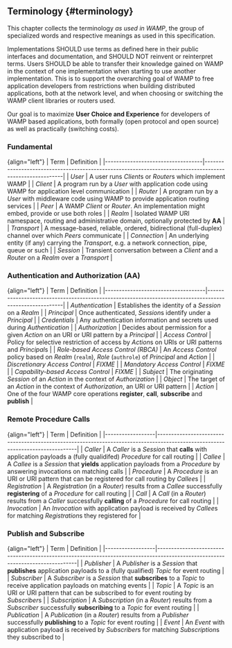## Terminology {#terminology}

This chapter collects the terminology *as used in WAMP*, the group of specialized words and respective meanings
as used in this specification.

Implementations SHOULD use terms as defined here in their public interfaces and documentation,
and SHOULD NOT reinvent or reinterpret terms. Users SHOULD be able to transfer their knowledge gained on WAMP
in the context of one implementation when starting to use another implementation.
This is to support the overarching goal of WAMP to free application developers from restrictions when
building distributed applications, both at the network level, and when choosing or switching the WAMP client
libraries or routers used.

Our goal is to maximize **User Choice and Experience** for developers of WAMP based applications,
both formally (open protocol and open source) as well as practically (switching costs).


### Fundamental

{align="left"}
| Term                              | Definition                                                                                              |
|-----------------------------------|---------------------------------------------------------------------------------------------------------|
| *User*                            | A user runs *Client*s or *Router*s which implement WAMP                                                 |
| *Client*                          | A program run by a *User* with application code using WAMP for application level communication          |
| *Router*                          | A program run by a *User* with middleware code using WAMP to provide application routing services       |
| *Peer*                            | A WAMP *Client* or *Router*. An implementation might embed, provide or use both roles                   |
| *Realm*                           | Isolated WAMP URI namespace, routing and administrative domain, optionally protected by **AA**          |
| *Transport*                       | A message-based, reliable, ordered, bidirectional (full-duplex) channel over which *Peers* communicate  |
| *Connection*                      | An underlying entity (if any) carrying the *Transport*, e.g. a network connection, pipe, queue or such  |
| *Session*                         | Transient conversation between a *Client* and a *Router* on a *Realm* over a *Transport*                |


### Authentication and Authorization (AA)

{align="left"}
| Term                               | Definition                                                                                             |
|------------------------------------|--------------------------------------------------------------------------------------------------------|
| *Authentication*                   | Establishes the identity of a *Session* on a *Realm*                                                   |
| *Principal*                        | Once authenticated, *Session*s identify under a *Principal*                                            |
| *Credentials*                      | Any authentication information and secrets used during *Authentication*                                |
| *Authorization*                    | Decides about permission for a given *Action* on an URI or URI pattern by a *Principal*                |
| *Access Control*                   | Policy for selective restriction of access by *Action*s on URIs or URI patterns and *Principal*s       |
| *Role-based Access Control (RBCA)* | An *Access Control* policy based on *Realm* (`realm`), *Role* (`authrole`) of *Principal* and *Action* |
| *Discretionary Access Control*     | *FIXME*                                                                                                |
| *Mandatory Access Control*         | *FIXME*                                                                                                |
| *Capability-based Access Control*  | *FIXME*                                                                                                |
| *Subject*                          | The originating *Session* of an *Action* in the context of *Authorization*                             |
| *Object*                           | The target of an *Action* in the context of *Authorization*, an URI or URI pattern                     |
| *Action*                           | One of the four WAMP core operations **register**, **call**, **subscribe** and **publish**             |


### Remote Procedure Calls

{align="left"}
| Term             | Definition                                                                                                                    |
|------------------|-------------------------------------------------------------------------------------------------------------------------------|
| *Caller*         | A *Caller* is a *Session* that **calls** with application payloads a (fully qualidifed) *Procedure* for call routing          |
| *Callee*         | A *Callee* is a *Session* that **yields** application payloads from a *Procedure* by answering invocations on matching calls  |
| *Procedure*      | A *Procedure* is an URI or URI pattern that can be registered for call routing by *Callee*s                                   |
| *Registration*   | A *Registration* (in a *Router*) results from a *Callee* successfully **registering** of a *Procedure* for call routing       |
| *Call*           | A *Call* (in a *Router*) results from a *Caller* successfully **calling** of a *Procedure* for call routing                   |
| *Invocation*     | An *Invocation* with application payload is received by *Callee*s for matching *Registration*s they registered for            |


### Publish and Subscribe

{align="left"}
| Term             | Definition                                                                                                                    |
|------------------|-------------------------------------------------------------------------------------------------------------------------------|
| *Publisher*      | A *Publisher* is a *Session* that **publishes** application payloads to a (fully qualified) *Topic* for event routing         |
| *Subscriber*     | A *Subscriber* is a *Session* that **subscribes** to a *Topic* to receive application payloads on matching events             |
| *Topic*          | A *Topic* is an URI or URI pattern that can be subscribed to for event routing by *Subscriber*s                               |
| *Subscription*   | A *Subscription* (in a *Router*) results from a *Subscriber* successfully **subscribing** to a *Topic* for event routing      |
| *Publication*    | A *Publication* (in a *Router*) results from a *Publisher* successfully **publishing** to a *Topic* for event routing         |
| *Event*          | An *Event* with application payload is received by *Subscriber*s for matching *Subscription*s they subscribed to              |
